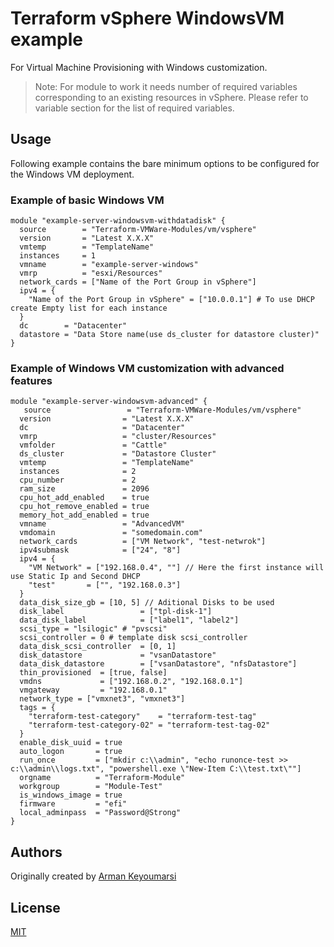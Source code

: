 # Terraform vSphere WindowsVM example

For Virtual Machine Provisioning with Windows customization.

> Note: For module to work it needs number of required variables corresponding to an existing resources in vSphere. Please refer to variable section for the list of required variables.

## Usage

Following example contains the bare minimum options to be configured for the Windows VM deployment.

### Example of basic Windows VM

```hcl
module "example-server-windowsvm-withdatadisk" {
  source        = "Terraform-VMWare-Modules/vm/vsphere"
  version       = "Latest X.X.X"
  vmtemp        = "TemplateName"
  instances     = 1
  vmname        = "example-server-windows"
  vmrp          = "esxi/Resources"
  network_cards = ["Name of the Port Group in vSphere"]
  ipv4 = {
    "Name of the Port Group in vSphere" = ["10.0.0.1"] # To use DHCP create Empty list for each instance
  }
  dc        = "Datacenter"
  datastore = "Data Store name(use ds_cluster for datastore cluster)"
}
```

### Example of Windows VM customization with advanced features

```hcl
module "example-server-windowsvm-advanced" {
   source                 = "Terraform-VMWare-Modules/vm/vsphere"
  version                = "Latest X.X.X"
  dc                     = "Datacenter"
  vmrp                   = "cluster/Resources"
  vmfolder               = "Cattle"
  ds_cluster             = "Datastore Cluster"
  vmtemp                 = "TemplateName"
  instances              = 2
  cpu_number             = 2
  ram_size               = 2096
  cpu_hot_add_enabled    = true
  cpu_hot_remove_enabled = true
  memory_hot_add_enabled = true
  vmname                 = "AdvancedVM"
  vmdomain               = "somedomain.com"
  network_cards          = ["VM Network", "test-netwrok"]
  ipv4submask            = ["24", "8"]
  ipv4 = {
    "VM Network" = ["192.168.0.4", ""] // Here the first instance will use Static Ip and Second DHCP
    "test"       = ["", "192.168.0.3"]
  }
  data_disk_size_gb = [10, 5] // Aditional Disks to be used
  disk_label                 = ["tpl-disk-1"]
  data_disk_label            = ["label1", "label2"]
  scsi_type = "lsilogic" # "pvscsi"
  scsi_controller = 0 # template disk scsi_controller
  data_disk_scsi_controller  = [0, 1]
  disk_datastore             = "vsanDatastore"
  data_disk_datastore        = ["vsanDatastore", "nfsDatastore"]
  thin_provisioned  = [true, false]
  vmdns             = ["192.168.0.2", "192.168.0.1"]
  vmgateway         = "192.168.0.1"
  network_type = ["vmxnet3", "vmxnet3"]
  tags = {
    "terraform-test-category"    = "terraform-test-tag"
    "terraform-test-category-02" = "terraform-test-tag-02"
  }
  enable_disk_uuid = true
  auto_logon       = true
  run_once         = ["mkdir c:\\admin", "echo runonce-test >> c:\\admin\\logs.txt", "powershell.exe \"New-Item C:\\test.txt\""]
  orgname          = "Terraform-Module"
  workgroup        = "Module-Test"
  is_windows_image = true
  firmware         = "efi"
  local_adminpass  = "Password@Strong"
}
```

## Authors

Originally created by [Arman Keyoumarsi](https://github.com/Arman-Keyoumarsi)

## License

[MIT](LICENSE)
